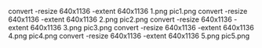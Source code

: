 convert -resize 640x1136 -extent 640x1136 1.png pic1.png
convert -resize 640x1136 -extent 640x1136 2.png pic2.png
convert -resize 640x1136 -extent 640x1136 3.png pic3.png
convert -resize 640x1136 -extent 640x1136 4.png pic4.png
convert -resize 640x1136 -extent 640x1136 5.png pic5.png
